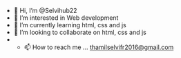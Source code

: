 - 👋 Hi, I’m @Selvihub22
- 👀 I’m interested in Web development
- 🌱 I’m currently learning html, css and js
- 💞️ I’m looking to collaborate on html, css and js
- - 📫 How to reach me ... thamilselvifr2016@gmail.com

<!---
Selvihub22/Selvihub22 is a ✨ special ✨ repository because its `README.md` (this file) appears on your GitHub profile.
You can click the Preview link to take a look at your changes.
--->

